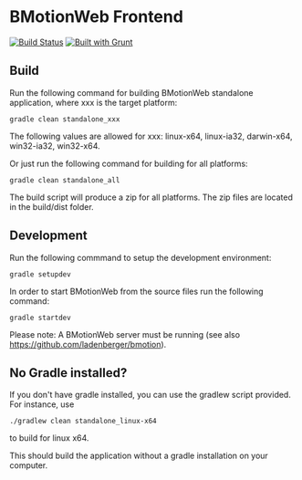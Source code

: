 # BMotionWeb Frontend

[![Build Status](https://travis-ci.org/ladenberger/bmotion-frontend.svg?branch=develop)](https://travis-ci.org/ladenberger/bmotion-frontend)
[![Built with Grunt](https://cdn.gruntjs.com/builtwith.png)](http://gruntjs.com/)

## Build

Run the following command for building BMotionWeb standalone application, where xxx is the target platform:

```
gradle clean standalone_xxx
```

The following values are allowed for xxx: linux-x64, linux-ia32, darwin-x64, win32-ia32, win32-x64.

Or just run the following command for building for all platforms:

```
gradle clean standalone_all
```

The build script will produce a zip for all platforms. The zip files are located in the build/dist folder.

## Development

Run the following commmand to setup the development environment:

```
gradle setupdev
```

In order to start BMotionWeb from the source files run the following command:

```
gradle startdev
```

Please note: A BMotionWeb server must be running (see also https://github.com/ladenberger/bmotion).

## No Gradle installed?

If you don't have gradle installed, you can use the gradlew script provided. For instance, use

```
./gradlew clean standalone_linux-x64
```

to build for linux x64.

This should build the application without a gradle installation on your computer.
